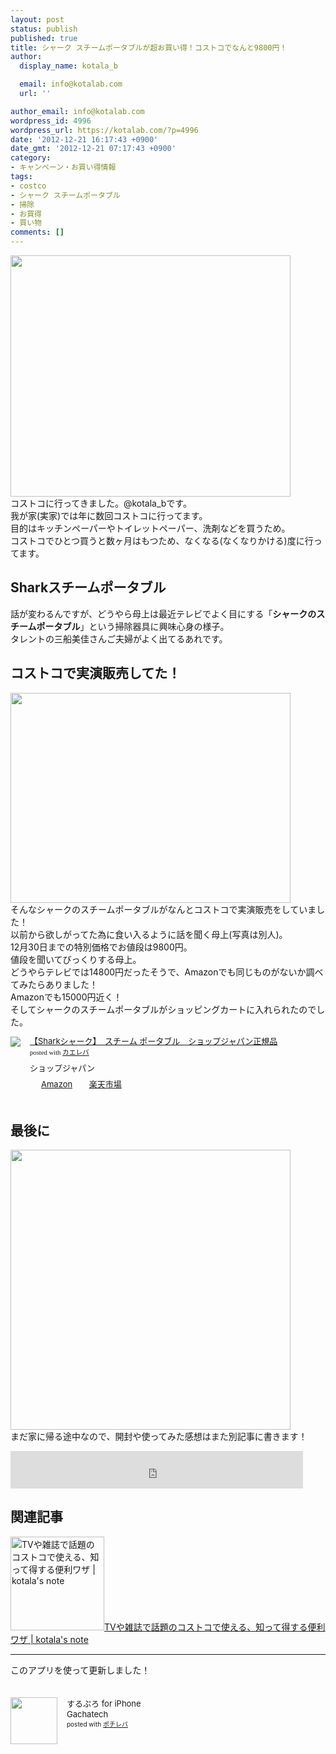 ```yaml
---
layout: post
status: publish
published: true
title: シャーク スチームポータブルが超お買い得！コストコでなんと9800円！
author:
  display_name: kotala_b

  email: info@kotalab.com
  url: ''

author_email: info@kotalab.com
wordpress_id: 4996
wordpress_url: https://kotalab.com/?p=4996
date: '2012-12-21 16:17:43 +0900'
date_gmt: '2012-12-21 07:17:43 +0900'
category:
- キャンペーン・お買い得情報
tags:
- costco
- シャーク スチームポータブル
- 掃除
- お買得
- 買い物
comments: []
---
```

<p><img alt="" src="https://kotalab.com/wp-content/uploads/slooProImg_20121221161734.png" width="448" height="386" /><br />
コストコに行ってきました。@kotala_bです。<br />
我が家(実家)では年に数回コストコに行ってます。<br />
目的はキッチンペーパーやトイレットペーパー、洗剤などを買うため。<br />
コストコでひとつ買うと数ヶ月はもつため、なくなる(なくなりかける)度に行ってます。<br />
</p>
<!--more-->
<h2>Sharkスチームポータブル</h2>
<p>話が変わるんですが、どうやら母上は最近テレビでよく目にする「<strong>シャークのスチームポータブル</strong>」という掃除器具に興味心身の様子。<br />
タレントの三船美佳さんご夫婦がよく出てるあれです。</p>
<h2>コストコで実演販売してた！</h2>
<p><img alt="" src="https://kotalab.com/wp-content/uploads/slooProImg_20121221161740.jpg" width="448" height="336" /><br />
そんなシャークのスチームポータブルがなんとコストコで実演販売をしていました！<br />
以前から欲しがってた為に食い入るように話を聞く母上(写真は別人)。<br />
12月30日までの特別価格でお値段は9800円。<br />
値段を聞いてびっくりする母上。<br />
どうやらテレビでは14800円だったそうで、Amazonでも同じものがないか調べてみたらありました！<br />
Amazonでも15000円近く！<br />
そしてシャークのスチームポータブルがショッピングカートに入れられたのでした。</p>
<div class="kaerebalink-box" style="text-align:left;padding-bottom:20px;font-size:small;/zoom: 1;overflow: hidden;">
<div class="kaerebalink-image" style="float:left;margin:0 15px 10px 0;"><a href="https://www.amazon.co.jp/exec/obidos/ASIN/B004GGKS3I/same-22/ref=nosim/" rel="nofollow" target="_blank"><img src="https://images-fe.ssl-images-amazon.com/images/I/41wvhemk-uL._SL160_.jpg" style="border: none;" /></a></div>
<div class="kaerebalink-info" style="line-height:120%;/zoom: 1;overflow: hidden;">
<div class="kaerebalink-name" style="margin-bottom:10px;line-height:120%"><a href="https://www.amazon.co.jp/exec/obidos/ASIN/B004GGKS3I/same-22/ref=nosim/" rel="nofollow" target="_blank">【Sharkシャーク】　スチーム ポータブル　ショップジャパン正規品</a>
<div class="kaerebalink-powered-date" style="font-size:8pt;margin-top:5px;font-family:verdana;line-height:120%">posted with <a href="https://kaereba.com" target="_blank">カエレバ</a></div>
</div>
<div class="kaerebalink-detail" style="margin-bottom:5px;"> ショップジャパン</div>
<div class="kaerebalink-link1" style="margin-top:10px;">
<div class="shoplinkamazon" style="display:inline;margin-right:5px;background: url('https://img.yomereba.com/tam_k_01.gif') 0 0 no-repeat;padding: 2px 0 2px 18px;white-space: nowrap;"><a href="https://www.amazon.co.jp/gp/search?keywords=Shark%83V%83%83%81%5B%83N%20%83X%83%60%81%5B%83%80&__mk_ja_JP=%83J%83%5E%83J%83i&tag=same-22" rel="nofollow" target="_blank" title="アマゾン" >Amazon</a></div>
<div class="shoplinkrakuten" style="display:inline;margin-right:5px;background: url('https://img.yomereba.com/tam_k_01.gif') 0 -50px no-repeat;padding: 2px 0 2px 18px;white-space: nowrap;"><a href="https://hb.afl.rakuten.co.jp/hgc/0fac4537.dbf8529f.0fac4538.a4466d9e/?pc=http%3A%2F%2Fsearch.rakuten.co.jp%2Fsearch%2Fmall%2FShark%25E3%2582%25B7%25E3%2583%25A3%25E3%2583%25BC%25E3%2582%25AF%2520%25E3%2582%25B9%25E3%2583%2581%25E3%2583%25BC%25E3%2583%25A0%2F-%2Ff.1-p.1-s.1-sf.0-st.A-v.2%3Fx%3D0%26scid%3Daf_ich_link_urltxt%26m%3Dhttp%3A%2F%2Fm.rakuten.co.jp%2F" rel="nofollow" target="_blank" title="楽天市場" >楽天市場</a></div>
</div>
</div>
<div class="booklink-footer" style="clear: left"></div>
</div>
<h2>最後に</h2>
<p><img alt="" src="https://kotalab.com/wp-content/uploads/slooProImg_20121221161738.jpg" width="448" height="448" /><br />
まだ家に帰る途中なので、開封や使ってみた感想はまた別記事に書きます！</p>
<p><iframe frameborder="0" allowtransparency="true" height="60" width="468" marginheight="0" scrolling="no" src="http://ad.jp.ap.valuecommerce.com/servlet/htmlbanner?sid=2967684&pid=882372293" marginwidth="0"><script language="javascript" src="http://ad.jp.ap.valuecommerce.com/servlet/jsbanner?sid=2967684&pid=882372293"></script><br />
<noscript><a href="https://ck.jp.ap.valuecommerce.com/servlet/referral?sid=2967684&pid=882372293" target="_blank" ><img src="http://ad.jp.ap.valuecommerce.com/servlet/gifbanner?sid=2967684&pid=882372293" height="60" width="468" border="0"></a></noscript>
<p></iframe></p>
<h2 class="rele">関連記事</h2>
<p><a href="https://kotalab.com/costco-benriwaza" target="_blank"><img  class="alignleft" src="https://kotalab.com/wp-content/uploads/costco_130705_07-448x336.jpg" alt="TVや雑誌で話題のコストコで使える、知って得する便利ワザ | kotala's note" width="150" /></a><a href="https://kotalab.com/costco-benriwaza" target="_blank">TVや雑誌で話題のコストコで使える、知って得する便利ワザ | kotala's note</a><br style="clear:both;" /></p>
<hr>
<p>このアプリを使って更新しました！</p>
<div class="pochireba" style="text-align:left;font-size:small;padding:20px 0;/zoom: 1;overflow: hidden;"><span class="removed_link" title="click.linksynergy.com/fs-bin/click?id=d2yYUp776R4&amp;subid=&amp;offerid=94348.1&amp;type=3&amp;tmpid=3910&amp;RD_PARM1=http%253A%252F%252Fitunes.apple.com%252Fjp%252Fapp%252Fsurupuro-for-iphone%252Fid436676299%253Fmt%253D8%2526uo%253D4"><img src="http://a1.mzstatic.com/us/r1000/065/Purple/v4/4c/c6/a8/4cc6a855-cc5c-34ed-0436-36e219eafb81/mzl.xejvrijs.jpg" width="75" height="75" style="float:left;margin:0 15px 0 0;" class="pochi_img" ></span>
<div class="pochi_info" style="text-align:left;/zoom: 1;overflow: hidden;">
<div class="pochi_name"><span class="removed_link" title="click.linksynergy.com/fs-bin/click?id=d2yYUp776R4&amp;subid=&amp;offerid=94348.1&amp;type=3&amp;tmpid=3910&amp;RD_PARM1=http%253A%252F%252Fitunes.apple.com%252Fjp%252Fapp%252Fsurupuro-for-iphone%252Fid436676299%253Fmt%253D8%2526uo%253D4">するぷろ for iPhone</span></div>
<div class="pochi_seller"><span class="removed_link" title="click.linksynergy.com/fs-bin/click?id=d2yYUp776R4&amp;subid=&amp;offerid=94348.1&amp;type=3&amp;tmpid=3910&amp;RD_PARM1=http%253A%252F%252Fitunes.apple.com%252Fjp%252Fartist%252Fgachatech%252Fid358731102%253Fuo%253D4">Gachatech</span></div>
<div class="pochi_post" style="font-size:x-small;">posted with <a href="https://pochireba.com" target="_blank">ポチレバ</a></div>
</div>
<div class="pochireba-footer" style="clear: left"></div>
</div>
